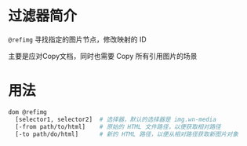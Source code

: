 # 过滤器简介

`@refimg` 寻找指定的图片节点，修改映射的 ID

主要是应对Copy文档，同时也需要 Copy 所有引用图片的场景

# 用法

```bash
dom @refimg
  [selector1, selector2]  # 选择器，默认的选择器是 img.wn-media
  [-from path/to/html]    # 原始的 HTML 文件路径，以便获取相对路径
  [-to path/do/html]      # 新的 HTML 路径，以便从相对路径获取新图片对象
```